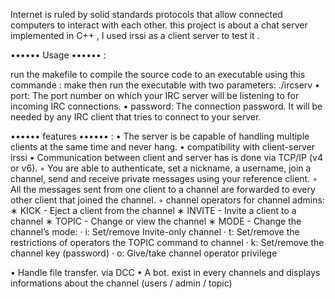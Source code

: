 Internet is ruled by solid standards protocols that allow connected computers to interact with each other.
this project is about a chat server implemented in C++ , I used irssi as a client server to test it .

•••••• Usage •••••• :

run the makefile to compile the source code to an executable using this commande :
    make
then run the executable with two parameters:
    ./ircserv <port> <password>
• port: The port number on which your IRC server will be listening to for incoming
IRC connections.
• password: The connection password. It will be needed by any IRC client that tries to connect to your server.

•••••• features •••••• :
• The server is be capable of handling multiple clients at the same time and never hang.
• compatibility with client-server irssi 
• Communication between client and server has is done via TCP/IP (v4 or v6).
◦ You are able to authenticate, set a nickname, a username, join a channel, send and receive private messages using your reference client.
◦ All the messages sent from one client to a channel are forwarded to every other client that joined the channel.
◦  channel operators for channel admins:
    ∗ KICK - Eject a client from the channel
    ∗ INVITE - Invite a client to a channel
    ∗ TOPIC - Change or view the channel
    ∗ MODE - Change the channel’s mode:
        · i: Set/remove Invite-only channel
        · t: Set/remove the restrictions of operators
    the TOPIC command to channel
        · k: Set/remove the channel key (password)
        · o: Give/take channel operator privilege
  
  • Handle file transfer. via DCC
  • A bot. exist in every channels and displays informations about the channel (users / admin / topic)
  
